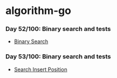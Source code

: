 # algorithm-go
### Day 52/100: Binary search and tests
- [Binary Search](https://github.com/luciormoraes/algorithm-go/tree/main/binary-search)

### Day 53/100: Binary search and tests
- [Search Insert Position](https://github.com/luciormoraes/algorithm-go/tree/main/binary-search)
